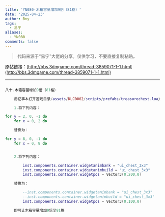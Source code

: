 ```yaml
---
title: 'YN080-木箱容量增加9倍（81格）'
date: '2025-04-23'
author: Bny
tags:
  - 易宁
aliases:
  - YN080
comments: false
---
```


> 代码来源于“易宁”大佬的分享，仅供学习，不要直接复制粘贴。

原帖链接：[http://bbs.3dmgame.com/thread-3859071-1-1.html](http://bbs.3dmgame.com/thread-3859071-1-1.html)

---

```lua  

八十.木箱容量增加9倍（81格）	用记事本打开游戏目录/assets/DLC0002/scripts/prefabs/treasurechest.lua文件，	1.将下列内容：for y = 2, 0, -1 do	for x = 0, 2 do	替换为：for y = 8, 0, -1 do	for x = 0, 8 do	2.将下列内容：		inst.components.container.widgetanimbank = "ui_chest_3x3"		inst.components.container.widgetanimbuild = "ui_chest_3x3"		inst.components.container.widgetpos = Vector3(0,200,0)	替换为：		--inst.components.container.widgetanimbank = "ui_chest_3x3"		--inst.components.container.widgetanimbuild = "ui_chest_3x3"		inst.components.container.widgetpos = Vector3(0,100,0)	即可让木箱容量增加9倍至81格

```  

